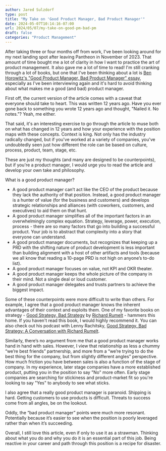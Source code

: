 ```yaml
---
author: Jared Sulzdorf
type: post
title: "My Take on 'Good Product Manager, Bad Product Manager'"
date: 2024-05-07T10:14:16-07:00
url: 2024/05/07/my-take-on-good-pm-bad-pm
draft: false
categories: "Product Management"
---
```


After taking three or four months off from work, I've been looking around for my next landing spot after leaving Pantheon in November of 2023. That amount of time bought me a lot of clarity in how I want to practice the art of product management. It also gave me a lot of time to read! I'm still cranking through a lot of books, but one that I've been thinking about a lot is [Ben Horowitz's "Good Product Manager, Bad Product Manager" essay](https://a16z.com/good-product-manager-bad-product-manager/), especially as I've been interviewing again and it's hard to avoid thinking about what makes me a good (and bad) product manager.

<!--more-->

First off, the current version of the article comes with a caveat that everyone should take to heart. This was written 12 years ago. Have you ever gone back to something you wrote 12 years ago and thought, "Nailed it. No notes."? Yeah, me either.

That said, it's an interesting exercise to go through the article to muse both on what has changed in 12 years and how your experience with the position maps with these concepts. Context is king. Not only has the industry radically changed, but if you've worked at a variety of companies, you've undoubtedly seen just how different the role can be based on culture, process, product, team, stage, etc.

These are just my thoughts (and many are designed to be counterpoints), but if you're a product manager, I would urge you to read the article and develop your own take and philosophy.

What is a good product manager?

- A good product manager can’t act like the CEO of the product because they lack the authority of that position. Instead, a good product manager is a hunter of value (for the business and customers) and develops strategic relationships and alliances (with coworkers, customers, and executives) to aid them on that hunt.
- A good product manager simplifies all of the important factors in an overwhelmingly complex equation.
  Strategy, leverage, power, execution, process - there are so many factors that go into building a successful product. Your job is to abstract that complexity into a story that everyone can understand.
- A good product manager documents, but recognizes that keeping up a PRD with the shifting nature of product development is less important than building alignment with a host of other artifacts and tools (because we all know that reading a 10-page PRD is not high on anyone’s to-do list).
- A good product manager focuses on value, not KPI and OKR theater.
- A good product manager keeps the whole picture of the company in their mind. Not a single deal or loud customer.
- A good product manager delegates and trusts partners to achieve the biggest impact.

Some of these counterpoints were more difficult to write than others. For example, I agree that a good product manager knows the inherent advantages of their context and exploits them. One of my favorite books on strategy - [Good Strategy, Bad Strategy](https://www.goodreads.com/en/book/show/11721966) by [Richard Rumelt](https://en.wikipedia.org/wiki/Richard_Rumelt) - hammers this home. If you haven't read this book, I would highly recommend it. You can also check out his podcast with Lenny Rachitsky, [Good Strategy, Bad Strategy: A Conversation with Richard Rumelt](https://open.spotify.com/episode/6SKJjyPywIhyXLZN3d9ieD?si=47fa424e05dc49ce).

Similarly, there’s no argument from me that a good product manager works hand in hand with sales. However, I view that relationship as less a chummy “we’re best friends” partnership, and more from a “we’re trying to do the best thing for the company, but from slightly different angles” perspective. How much friction you have between sales is also a function of the stage of company. In my experience, later stage companies have a more established product, putting you in the position to say "No" more often. Early stage companies are searching for stickiness and product-market fit so you're looking to say "Yes" to anybody to see what sticks.

I also agree that a really good product manager is paranoid. Shipping is hard. Getting customers to use products is difficult. Threats to success come from all angles, be on the lookout.

Oddly, the “bad product manager” points were much more resonant. Potentially because it’s easier to see when the position is poorly leveraged rather than when it’s succeeding.

Overall, I still love this article, even if only to use it as a strawman. Thinking about what you do and why you do it is an essential part of this job. Being reactive in your career and path through this position is a recipe for disaster.
